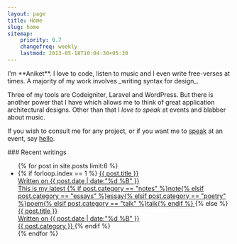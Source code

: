 ```yaml
---
layout: page
title: Home
slug: home
sitemap:
    priority: 0.7
    changefreq: weekly
    lastmod: 2013-05-18T10:04:30+05:30
---
```

<section class="grid__item one-whole landmark" markdown="1">
I'm **Aniket**. I love to code, listen to music and I even write free-verses at times. A majority of my work involves _writing syntax for design_.

Three of my tools are Codeigniter, Laravel and WordPress. But there is another power that I have which allows me to think of great application architectural designs. Other than that I _love to speak_ at events and blabber about music.

If you wish to consult me for any project, or if you want me to [speak](/speaking) at an event, say <a href="me@aniketpant.com?subject=Hey">hello</a>.
</section>
<section class="grid__item one-whole" markdown="1">
### Recent writings

<ul class="block-list recent-posts">
{% for post in site.posts limit:6 %}
<li>
{% if forloop.index == 1 %}
<a href="{{ post.url }}" class="highlight--block block-list__link">
<span class="gamma">{{ post.title }}</span><br/>
<span>Written on <date class="date">{{ post.date | date:"%d %B" }}</date></span><br/>
<span>This is my latest {% if post.category == "notes" %}note{% elsif post.category == "essays" %}essay{% elsif post.category == "poetry" %}poem{% elsif post.category == "talk" %}talk{% endif %}</span>
</a>
{% else %}
<a href="{{ post.url }}" class="block-list__link">
  <span class="highlight gamma">{{ post.title }}</span><br/>
  <span class="muted">Written on <date class="date">{{ post.date | date:"%d %B" }}</date></span><br/>
  <span>{{ post.category }}</span>
</a>
{% endif %}
</li>
{% endfor %}
</ul>
</section>
